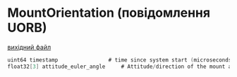 # MountOrientation (повідомлення UORB)



[вихідний файл](https://github.com/PX4/PX4-Autopilot/blob/main/msg/MountOrientation.msg)

```c
uint64 timestamp                # time since system start (microseconds)
float32[3] attitude_euler_angle     # Attitude/direction of the mount as euler angles in rad

```

